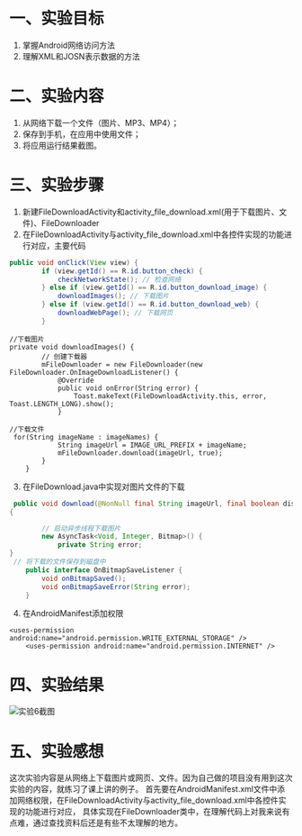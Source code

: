 # 一、实验目标
1. 掌握Android网络访问方法
2. 理解XML和JOSN表示数据的方法

# 二、实验内容
1. 从网络下载一个文件（图片、MP3、MP4）；
2. 保存到手机，在应用中使用文件；
3. 将应用运行结果截图。

# 三、实验步骤
1. 新建FileDownloadActivity和activity_file_download.xml(用于下载图片、文件)、FileDownloader
2. 在FileDownloadActivity与activity_file_download.xml中各控件实现的功能进行对应，主要代码
```java
public void onClick(View view) {
        if (view.getId() == R.id.button_check) {
            checkNetworkState(); // 检查网络
        } else if (view.getId() == R.id.button_download_image) {
            downloadImages(); // 下载图片
        } else if (view.getId() == R.id.button_download_web) {
            downloadWebPage(); // 下载网页
        }
```
```
//下载图片
private void downloadImages() {
        // 创建下载器
        mFileDownloader = new FileDownloader(new FileDownloader.OnImageDownloadListener() {
            @Override
            public void onError(String error) {
                Toast.makeText(FileDownloadActivity.this, error, Toast.LENGTH_LONG).show();
            }
```

```
//下载文件
 for(String imageName : imageNames) {
            String imageUrl = IMAGE_URL_PREFIX + imageName;
            mFileDownloader.download(imageUrl, true);
        }
    }
```

3. 在FileDownload.java中实现对图片文件的下载
``` java
 public void download(@NonNull final String imageUrl, final boolean displayProgress) 
{

        // 启动异步线程下载图片
        new AsyncTask<Void, Integer, Bitmap>() {
            private String error;
}
 // 将下载的文件保存到磁盘中
    public interface OnBitmapSaveListener {
        void onBitmapSaved();
        void onBitmapSaveError(String error);
    }

```
4. 在AndroidManifest添加权限
```
<uses-permission android:name="android.permission.WRITE_EXTERNAL_STORAGE" />
    <uses-permission android:name="android.permission.INTERNET" />
```
# 四、实验结果

![实验6截图](https://raw.githubusercontent.com/Joanwjk/android-labs-2020/master/students/net1814080903239/sy6.png)

# 五、实验感想
这次实验内容是从网络上下载图片或网页、文件。因为自己做的项目没有用到这次实验的内容，就练习了课上讲的例子。
首先要在AndroidManifest.xml文件中添加网络权限，在FileDownloadActivity与activity_file_download.xml中各控件实现的功能进行对应，
具体实现在FileDownloader类中，在理解代码上对我来说有点难，通过查找资料后还是有些不太理解的地方。

